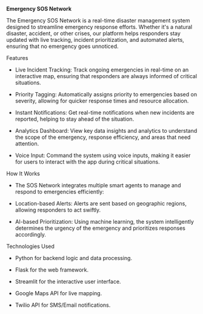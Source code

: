 **Emergency SOS Network**

The Emergency SOS Network is a real-time disaster management system designed to streamline emergency response efforts. Whether it's a natural disaster, accident, or other crises, our platform helps responders stay updated with live tracking, incident prioritization, and automated alerts, ensuring that no emergency goes unnoticed.

Features

* Live Incident Tracking: Track ongoing emergencies in real-time on an interactive map, ensuring that responders are always informed of critical situations.

* Priority Tagging: Automatically assigns priority to emergencies based on severity, allowing for quicker response times and resource allocation.

* Instant Notifications: Get real-time notifications when new incidents are reported, helping to stay ahead of the situation.

* Analytics Dashboard: View key data insights and analytics to understand the scope of the emergency, response efficiency, and areas that need attention.

* Voice Input: Command the system using voice inputs, making it easier for users to interact with the app during critical situations.

How It Works

* The SOS Network integrates multiple smart agents to manage and respond to emergencies efficiently:

* Location-based Alerts: Alerts are sent based on geographic regions, allowing responders to act swiftly.

* AI-based Prioritization: Using machine learning, the system intelligently determines the urgency of the emergency and prioritizes responses accordingly.

Technologies Used

* Python for backend logic and data processing.

* Flask for the web framework.

* Streamlit for the interactive user interface.

* Google Maps API for live mapping.

* Twilio API for SMS/Email notifications.
